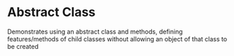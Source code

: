 ﻿# Abstract Class

Demonstrates using an abstract class and methods, defining features/methods of child
classes without allowing an object of that class to be created 
